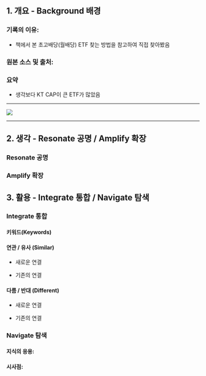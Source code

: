 ## 1. 개요 - Background 배경
### 기록의 이유:
- 책에서 본 초고배당(월배당) ETF 찾는 방법을 참고하여 직접 찾아봤음

### 원본 소스 및 출처:



### 요약
- 생각보다 KT CAP이 큰 ETF가 많았음


---
![](https://i.imgur.com/nUIqEiR.png)



---



## 2. 생각 - Resonate 공명 / Amplify 확장
### Resonate 공명

### Amplify 확장



## 3. 활용 - Integrate 통합 / Navigate 탐색

### Integrate 통합
#### 키워드(Keywords)


#### 연관 / 유사 (Similar)
- 새로운 연결


- 기존의 연결


#### 다름 / 반대 (Different)
- 새로운 연결


- 기존의 연결


### Navigate 탐색
#### 지식의 응용:



#### 시사점:




